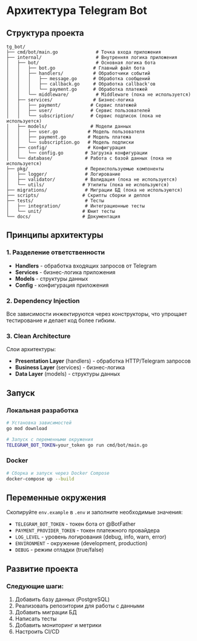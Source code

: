 # Архитектура Telegram Bot

## Структура проекта

```
tg_bot/
├── cmd/bot/main.go              # Точка входа приложения
├── internal/                    # Внутренняя логика приложения
│   ├── bot/                     # Основная логика бота
│   │   ├── bot.go              # Главный файл бота
│   │   ├── handlers/           # Обработчики событий
│   │   │   ├── message.go      # Обработка сообщений
│   │   │   ├── callback.go     # Обработка callback'ов
│   │   │   └── payment.go      # Обработка платежей
│   │   └── middleware/          # Middleware (пока не используется)
│   ├── services/               # Бизнес-логика
│   │   ├── payment/           # Сервис платежей
│   │   ├── user/              # Сервис пользователей
│   │   └── subscription/      # Сервис подписок (пока не используется)
│   ├── models/                # Модели данных
│   │   ├── user.go           # Модель пользователя
│   │   ├── payment.go        # Модель платежа
│   │   └── subscription.go   # Модель подписки
│   ├── config/               # Конфигурация
│   │   └── config.go        # Загрузка конфигурации
│   └── database/            # Работа с базой данных (пока не используется)
├── pkg/                     # Переиспользуемые компоненты
│   ├── logger/              # Логирование
│   ├── validator/           # Валидация (пока не используется)
│   └── utils/              # Утилиты (пока не используются)
├── migrations/              # Миграции БД (пока не используются)
├── scripts/                # Скрипты сборки и деплоя
├── tests/                   # Тесты
│   ├── integration/         # Интеграционные тесты
│   └── unit/               # Юнит тесты
└── docs/                   # Документация
```

## Принципы архитектуры

### 1. Разделение ответственности
- **Handlers** - обработка входящих запросов от Telegram
- **Services** - бизнес-логика приложения
- **Models** - структуры данных
- **Config** - конфигурация приложения

### 2. Dependency Injection
Все зависимости инжектируются через конструкторы, что упрощает тестирование и делает код более гибким.

### 3. Clean Architecture
Слои архитектуры:
- **Presentation Layer** (handlers) - обработка HTTP/Telegram запросов
- **Business Layer** (services) - бизнес-логика
- **Data Layer** (models) - структуры данных

## Запуск

### Локальная разработка
```bash
# Установка зависимостей
go mod download

# Запуск с переменными окружения
TELEGRAM_BOT_TOKEN=your_token go run cmd/bot/main.go
```

### Docker
```bash
# Сборка и запуск через Docker Compose
docker-compose up --build
```

## Переменные окружения

Скопируйте `env.example` в `.env` и заполните необходимые значения:

- `TELEGRAM_BOT_TOKEN` - токен бота от @BotFather
- `PAYMENT_PROVIDER_TOKEN` - токен платежного провайдера
- `LOG_LEVEL` - уровень логирования (debug, info, warn, error)
- `ENVIRONMENT` - окружение (development, production)
- `DEBUG` - режим отладки (true/false)

## Развитие проекта

### Следующие шаги:
1. Добавить базу данных (PostgreSQL)
2. Реализовать репозитории для работы с данными
3. Добавить миграции БД
4. Написать тесты
5. Добавить мониторинг и метрики
6. Настроить CI/CD
